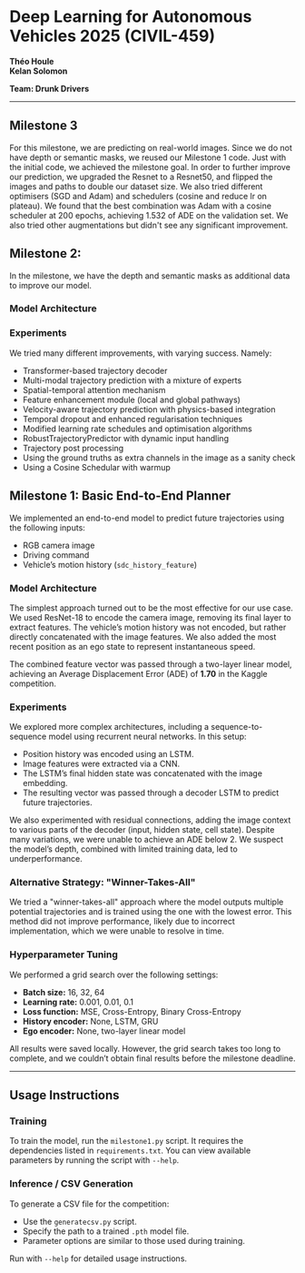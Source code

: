 # Deep Learning for Autonomous Vehicles 2025 (CIVIL-459)  
**Théo Houle**  
**Kelan Solomon**  

**Team: Drunk Drivers**

---
## Milestone 3 
For this milestone, we are predicting on real-world images. Since we do not have depth or semantic masks, we reused our Milestone 1 code. Just with the initial code, we achieved the milestone goal. In order to further improve our prediction, we upgraded the Resnet to a Resnet50, and flipped the images and paths to double our dataset size. We also tried different optimisers (SGD and Adam) and schedulers (cosine and reduce lr on plateau). We found that the best combination was Adam with a cosine scheduler at 200 epochs, achieving 1.532 of ADE on the validation set. We also tried other augmentations but didn't see any significant improvement. 

## Milestone 2: 
In the milestone, we have the depth and semantic masks as additional data to improve our model. 
### Model Architecture

### Experiments
We tried many different improvements, with varying success. Namely:
- Transformer-based trajectory decoder
- Multi-modal trajectory prediction with a mixture of experts
- Spatial-temporal attention mechanism
- Feature enhancement module (local and global pathways)
- Velocity-aware trajectory prediction with physics-based integration
- Temporal dropout and enhanced regularisation techniques
- Modified learning rate schedules and optimisation algorithms
- RobustTrajectoryPredictor with dynamic input handling
- Trajectory post processing
- Using the ground truths as extra channels in the image as a sanity check
- Using a Cosine Schedular with warmup




## Milestone 1: Basic End-to-End Planner

We implemented an end-to-end model to predict future trajectories using the following inputs:
- RGB camera image  
- Driving command  
- Vehicle’s motion history (`sdc_history_feature`)  

### Model Architecture

The simplest approach turned out to be the most effective for our use case. We used ResNet-18 to encode the camera image, removing its final layer to extract features. The vehicle’s motion history was not encoded, but rather directly concatenated with the image features. We also added the most recent position as an ego state to represent instantaneous speed.

The combined feature vector was passed through a two-layer linear model, achieving an Average Displacement Error (ADE) of **1.70** in the Kaggle competition.

### Experiments

We explored more complex architectures, including a sequence-to-sequence model using recurrent neural networks. In this setup:
- Position history was encoded using an LSTM.  
- Image features were extracted via a CNN.  
- The LSTM’s final hidden state was concatenated with the image embedding.  
- The resulting vector was passed through a decoder LSTM to predict future trajectories.  

We also experimented with residual connections, adding the image context to various parts of the decoder (input, hidden state, cell state). Despite many variations, we were unable to achieve an ADE below 2. We suspect the model’s depth, combined with limited training data, led to underperformance.

### Alternative Strategy: "Winner-Takes-All"

We tried a "winner-takes-all" approach where the model outputs multiple potential trajectories and is trained using the one with the lowest error. This method did not improve performance, likely due to incorrect implementation, which we were unable to resolve in time.

### Hyperparameter Tuning

We performed a grid search over the following settings:
- **Batch size:** 16, 32, 64  
- **Learning rate:** 0.001, 0.01, 0.1  
- **Loss function:** MSE, Cross-Entropy, Binary Cross-Entropy  
- **History encoder:** None, LSTM, GRU  
- **Ego encoder:** None, two-layer linear model  

All results were saved locally. However, the grid search takes too long to complete, and we couldn’t obtain final results before the milestone deadline.

---

## Usage Instructions

### Training

To train the model, run the `milestone1.py` script. It requires the dependencies listed in `requirements.txt`. You can view available parameters by running the script with `--help`.

### Inference / CSV Generation

To generate a CSV file for the competition:
- Use the `generatecsv.py` script.  
- Specify the path to a trained `.pth` model file.  
- Parameter options are similar to those used during training.

Run with `--help` for detailed usage instructions.
